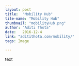 ```yaml
---
layout: post
title:  "Mobility Hub"
tile-name: "Mobility Hub"
thumbnail: "mobilityHub.png"
author: "Aditi Thota"
date:   2016-12-4
link: "aditithota.com/mobility/"
tags: Image

---
```


text

